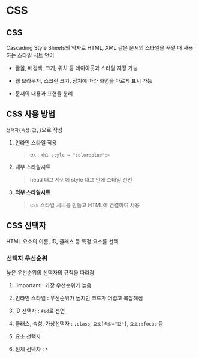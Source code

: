 # CSS

## CSS

Cascading Style Sheets의 약자로 HTML, XML 같은 문서의 스타일을 꾸밀 때 사용하는 스타일 시트 언어

- 글꼴, 배경색, 크기, 위치 등 레이아웃과 스타일 지정 가능

- 웹 브라우저, 스크린 크기, 장치에 따라 화면을 다르게 표시 가능
- 문서의 내용과 표현을 분리


## CSS 사용 방법

`선택자{속성:값;}`으로 작성



1. 인라인 스타일 작용
    > ex : `<h1 style = "color:blue";>`

2. 내부 스타일시트
    > head 태그 사이에 style 태그 안에 스타일 선언
3. **외부 스타일시트**
    > css 스타일 시트를 만들고 HTML에 연결하여 사용

## CSS 선택자

HTML 요소의 이름, ID, 클래스 등 특정 요소를 선택

### 선택자 우선순위

높은 우선순위의 선택자의 규칙을 따라감

1. !important : 가장 우선순위가 높음

2. 인라인 스타일 : 우선순위가 높지만 코드가 어렵고 복잡해짐
3. ID 선택자 : `#id`로 선언
4. 클래스, 속성, 가상선택자 : `.class`, `요소[속성="값"]`, `요소::focus` 등
5. 요소 선택자 
6. 전체 선택자 : `*`
